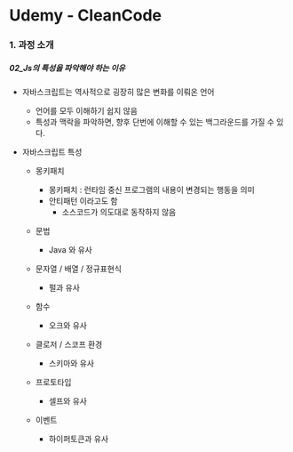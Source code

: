 # Udemy - CleanCode

### 1. 과정 소개

##### 02_Js의 특성을 파악해야 하는 이유

* 자바스크립트는 역사적으로 굉장히 많은 변화를 이뤄온 언어
  * 언어를 모두 이해하기 쉽지 않음
  * 특성과 맥락을 파악하면, 향후 단번에 이해할 수 있는 백그라운드를 가질 수 있다.

* 자바스크립트 특성
  * 몽키패치
    * 몽키패치 : 런타임 중신 프로그램의 내용이 변경되는 행동을 의미
    * 안티패턴 이라고도 함
      * 소스코드가 의도대로 동작하지 않음

  * 문법
    * Java 와 유사

  * 문자열 / 배열 / 정규표현식
    * 펄과 유사

  * 함수
    * 오크와 유사

  * 클로저 / 스코프 환경
    * 스키마와 유사

  * 프로토타입
    * 셀프와 유사

  * 이벤트
    * 하이퍼토큰과 유사




